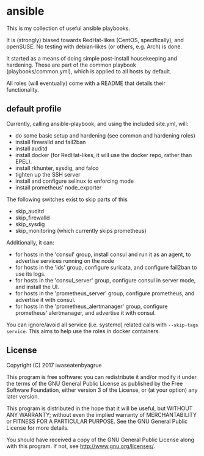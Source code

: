 ansible
========

This is my collection of useful ansible playbooks.

It is (strongly) biased towards RedHat-likes (CentOS, specifically), and openSUSE.
No testing with debian-likes (or others, e.g. Arch) is done.

It started as a means of doing simple post-install housekeeping and hardening.
These are part of the common playbook (playbooks/common.yml), which is applied to all hosts by default.

All roles (will eventually) come with a README that details their functionality.

default profile
-----------------

Currently, calling ansible-playbook, and using the included site.yml, will:

* do some basic setup and hardening (see common and hardening roles)
* install firewalld and fail2ban
* install auditd
* install docker (for RedHat-likes, it will use the docker repo, rather than EPEL).
* install rkhunter, sysdig, and falco
* tighten up the SSH server
* install and configure selinux to enforcing mode
* install prometheus' node_exporter

The following switches exist to skip parts of this

* skip_auditd
* skip_firewalld
* skip_sysdig
* skip_monitoring (which currently skips prometheus)

Additionally, it can:

* for hosts in the 'consul' group, install consul and run it as an agent, to advertise services running on the node
* for hosts in the 'ids' group, configure suricata, and configure fail2ban to use its logs.
* for hosts in the 'consul_server' group, configure consul in server mode, and install the UI.
* for hosts in the 'prometheus_server' group, configure prometheus, and advertise it with consul.
* for hosts in the 'prometheus_alertmanager' group, configure prometheus' alertmanager, and advertise it with consul.

You can ignore/avoid all service (i.e. systemd) related calls with `--skip-tags service`.
This aims to help use the roles in docker containers.

License
--------


Copyright (C) 2017 iwaseatenbyagrue

This program is free software: you can redistribute it and/or modify
it under the terms of the GNU General Public License as published by
the Free Software Foundation, either version 3 of the License, or
(at your option) any later version.

This program is distributed in the hope that it will be useful,
but WITHOUT ANY WARRANTY; without even the implied warranty of
MERCHANTABILITY or FITNESS FOR A PARTICULAR PURPOSE.  See the
GNU General Public License for more details.

You should have received a copy of the GNU General Public License
along with this program.  If not, see <http://www.gnu.org/licenses/>.

